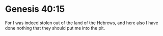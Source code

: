 # Genesis 40:15

For I was indeed stolen out of the land of the Hebrews, and here also I have done nothing that they should put me into the pit.
